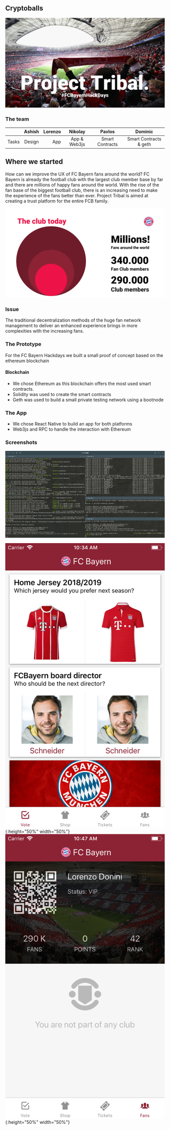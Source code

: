## Cryptoballs
![Project Tribal](https://github.com/motius/cryptoballs/blob/master/docs/presentation/Slide1.png)

### The team
|         | Ashish           | Lorenzo  | Nikolay | Pavlos | Dominic |
|:------------- |:-------------:| -----:|:-------:|:------:|:-------:|
| Tasks | Design | App | App & Web3js | Smart Contracts | Smart Contracts & geth |

## Where we started

How can we improve the UX of FC Bayern fans around the world? FC Bayern is already the football club with the largest club member base by far and there are millions of happy fans around the world. With the rise of the fan base of the biggest football club, there is an increasing need to make the experience of the fans better than ever. Project Tribal is aimed at creating a trust platform for the entire FCB family.

![Project Tribal](https://github.com/motius/cryptoballs/blob/master/docs/presentation/Slide4.png)

### Issue
The traditional decentralization methods of the huge fan network management to deliver an enhanced experience brings in more complexities with the increasing fans.


### The Prototype
For the FC Bayern Hackdays we built a small proof of concept based on the ethereum blockchain

#### Blockchain
- We chose Ethereum as this blockchain offers the most used smart contracts.
- Solidity was used to create the smart contracts
- Geth was used to build a small private testing network using a bootnode

### The App
- We chose React Native to build an app for both platforms
- Web3js and RPC to handle the interaction with Ethereum


### Screenshots
![Geth](https://github.com/motius/cryptoballs/blob/master/docs/screenshots/geth.png)

![App 1](https://github.com/motius/cryptoballs/blob/master/docs/screenshots/app1.png){:height="50%" width="50%"}
![App 2](https://github.com/motius/cryptoballs/blob/master/docs/screenshots/app2.png){:height="50%" width="50%"}
